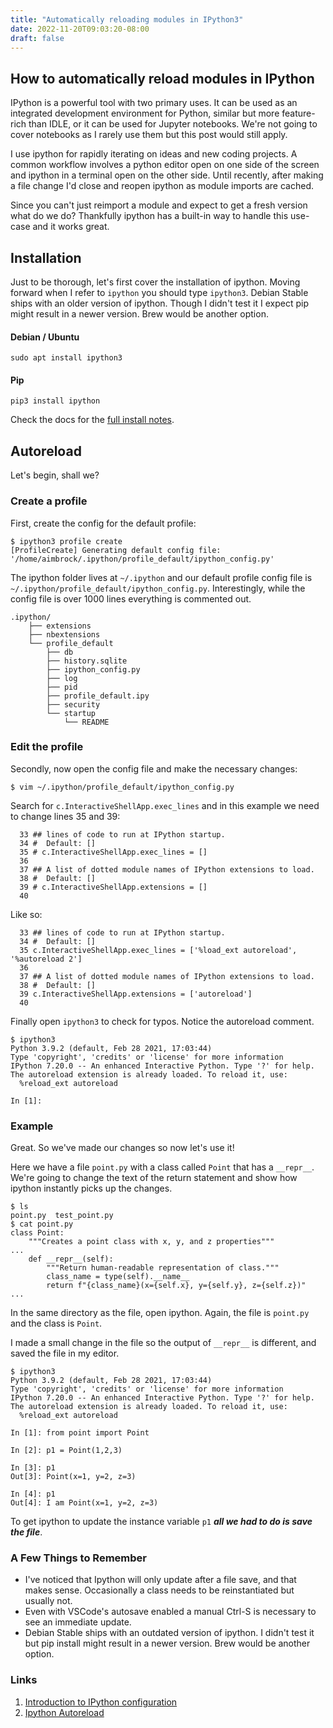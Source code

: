```yaml
---
title: "Automatically reloading modules in IPython3"
date: 2022-11-20T09:03:20-08:00
draft: false
---
```

## How to automatically reload modules in IPython

IPython is a powerful tool with two primary uses. It can be used as an integrated development environment for Python, similar but more feature-rich than IDLE, or it can be used for Jupyter notebooks. We're not going to cover notebooks as I rarely use them but this post would still apply.

I use ipython for rapidly iterating on ideas and new coding projects. A common workflow involves a python editor open on one side of the screen and ipython in a terminal open on the other side.
Until recently, after making a file change I'd close and reopen ipython as module imports are cached.

Since you can't just reimport a module and expect to get a fresh version what do we do?  Thankfully ipython has a built-in way to handle this use-case and it works great.

## Installation

Just to be thorough, let's first cover the installation of ipython. Moving forward when I refer to `ipython` you should type `ipython3`.
Debian Stable ships with an older version of ipython. Though I didn't test it I expect pip might result in a newer version. Brew would be another option.

#### Debian / Ubuntu

```shell
sudo apt install ipython3
```

#### Pip

```shell
pip3 install ipython
```

Check the docs for the [full install notes](https://ipython.org/install.html).

## Autoreload

Let's begin, shall we?

### Create a profile

First, create the config for the default profile:

```shell
$ ipython3 profile create
[ProfileCreate] Generating default config file: '/home/aimbrock/.ipython/profile_default/ipython_config.py'
```

The ipython folder lives at `~/.ipython` and our default profile config file is `~/.ipython/profile_default/ipython_config.py`. Interestingly, while the config file is over 1000 lines everything is commented out.

```shell
.ipython/
    ├── extensions
    ├── nbextensions
    └── profile_default
        ├── db
        ├── history.sqlite
        ├── ipython_config.py
        ├── log
        ├── pid
        ├── profile_default.ipy
        ├── security
        └── startup
            └── README
```

### Edit the profile

Secondly, now open the config file and make the necessary changes:

```shell
$ vim ~/.ipython/profile_default/ipython_config.py 
```

Search for `c.InteractiveShellApp.exec_lines` and in this example we need to change lines 35 and 39:

```shell
  33 ## lines of code to run at IPython startup.
  34 #  Default: []
  35 # c.InteractiveShellApp.exec_lines = []
  36 
  37 ## A list of dotted module names of IPython extensions to load.
  38 #  Default: []
  39 # c.InteractiveShellApp.extensions = []
  40 
```

Like so:

```shell
  33 ## lines of code to run at IPython startup.
  34 #  Default: []
  35 c.InteractiveShellApp.exec_lines = ['%load_ext autoreload', '%autoreload 2']
  36 
  37 ## A list of dotted module names of IPython extensions to load.
  38 #  Default: []
  39 c.InteractiveShellApp.extensions = ['autoreload']
  40 
```

Finally open `ipython3` to check for typos. Notice the autoreload comment.

```shell
$ ipython3
Python 3.9.2 (default, Feb 28 2021, 17:03:44) 
Type 'copyright', 'credits' or 'license' for more information
IPython 7.20.0 -- An enhanced Interactive Python. Type '?' for help.
The autoreload extension is already loaded. To reload it, use:
  %reload_ext autoreload

In [1]: 
```

### Example

Great. So we've made our changes so now let's use it!

Here we have a file `point.py` with a class called `Point` that has a `__repr__`.
We're going to change the text of the return statement and show how ipython instantly picks up the changes.

```shell
$ ls
point.py  test_point.py
$ cat point.py 
class Point:
    """Creates a point class with x, y, and z properties"""
...
    def __repr__(self):
        """Return human-readable representation of class."""
        class_name = type(self).__name__
        return f"{class_name}(x={self.x}, y={self.y}, z={self.z})"
...
```

In the same directory as the file, open ipython. Again, the file is `point.py` and the class is `Point`.

I made a small change in the file so the output of ```__repr__``` is different, and saved the file in my editor.

```shell
$ ipython3
Python 3.9.2 (default, Feb 28 2021, 17:03:44) 
Type 'copyright', 'credits' or 'license' for more information
IPython 7.20.0 -- An enhanced Interactive Python. Type '?' for help.
The autoreload extension is already loaded. To reload it, use:
  %reload_ext autoreload

In [1]: from point import Point

In [2]: p1 = Point(1,2,3)

In [3]: p1
Out[3]: Point(x=1, y=2, z=3)

In [4]: p1
Out[4]: I am Point(x=1, y=2, z=3)
```

To get ipython to update the instance variable `p1` ***all we had to do is save the file***.

### A Few Things to Remember

* I've noticed that Ipython will only update after a file save, and that makes sense. Occasionally a class needs to be reinstantiated but usually not.
* Even with VSCode's autosave enabled a manual Ctrl-S is necessary to see an immediate update.
* Debian Stable ships with an outdated version of ipython. I didn't test it but pip install might result in a newer version. Brew would be another option.

### Links

1. [Introduction to IPython configuration](https://ipython.org/ipython-doc/3/config/intro.html)
2. [Ipython Autoreload](https://ipython.org/ipython-doc/3/config/extensions/autoreload.html)
